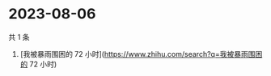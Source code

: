 # 2023-08-06

共 1 条

<!-- BEGIN -->
<!-- 最后更新时间 Sun Aug 06 2023 04:10:51 GMT+0800 (China Standard Time) -->

1. [我被暴雨围困的 72 小时](https://www.zhihu.com/search?q=我被暴雨围困的 72
   小时)

<!-- END -->
